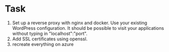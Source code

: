 # Task

1. Set up a reverse proxy with nginx and docker. Use your existing WordPress configuration. It should be possible to visit your applications without typing in "localhost":"port".
2. Add SSL certificates using openssl.
3. recreate everything on azure
